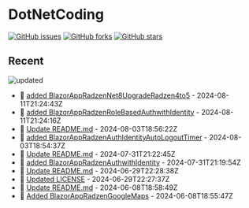 # DotNetCoding

[![GitHub issues](https://img.shields.io/github/issues/akifmt/DotNetCoding)](https://github.com/akifmt/DotNetCoding/issues)
[![GitHub forks](https://img.shields.io/github/forks/akifmt/DotNetCoding)](https://github.com/akifmt/DotNetCoding/network)
[![GitHub stars](https://img.shields.io/github/stars/akifmt/DotNetCoding)](https://github.com/akifmt/DotNetCoding/stargazers)


## Recent

<!-- Latest_Commits_Start -->
![updated](https://img.shields.io/badge/Updated-Sun%20Aug%2011%202024%2021%3A26%3A21%20GMT%2B0000%20(Coordinated%20Universal%20Time)-blue.svg)
- :page_facing_up: [added BlazorAppRadzenNet8UpgradeRadzen4to5](https://github.com/akifmt/DotNetCoding/commit/ee014e183ae7d280f158650a7efe08a393688392) - 2024-08-11T21:24:43Z 
- :page_facing_up: [added BlazorAppRadzenRoleBasedAuthwithIdentity](https://github.com/akifmt/DotNetCoding/commit/30ac4364bbd168c825293591b81b4ccaab2f0701) - 2024-08-11T21:24:16Z 
- :page_facing_up: [Update README.md](https://github.com/akifmt/DotNetCoding/commit/464fcd380255990348f1b88cbb7516b9cc5382df) - 2024-08-03T18:56:22Z 
- :page_facing_up: [added BlazorAppRadzenAuthIdentityAutoLogoutTimer](https://github.com/akifmt/DotNetCoding/commit/228a99efdda6af4f92497836a45a98062a07e48a) - 2024-08-03T18:54:37Z 
- :page_facing_up: [Update README.md](https://github.com/akifmt/DotNetCoding/commit/fe1e669e4f2785ef920aba4f893afdf444e11c5d) - 2024-07-31T21:22:45Z 
- :page_facing_up: [added BlazorAppRadzenAuthwithIdentity](https://github.com/akifmt/DotNetCoding/commit/38b36f8ba37dc9b7db780d2c7924501f80aebee6) - 2024-07-31T21:19:54Z 
- :page_facing_up: [Update README.md](https://github.com/akifmt/DotNetCoding/commit/78cccae88e7bb2229ba34d4dff5a1d1376b19b07) - 2024-06-29T22:28:38Z 
- :page_facing_up: [Updated LICENSE](https://github.com/akifmt/DotNetCoding/commit/cde2e507b394d2cb3fe538790e19a09fe3017895) - 2024-06-29T22:27:37Z 
- :page_facing_up: [Update README.md](https://github.com/akifmt/DotNetCoding/commit/65efe1355e7f323bc45f954f87e1e451c517ead9) - 2024-06-08T18:58:49Z 
- :page_facing_up: [Added BlazorAppRadzenGoogleMaps](https://github.com/akifmt/DotNetCoding/commit/bde60e66411706168c60146c092cbca1fb19d81c) - 2024-06-08T18:55:47Z 
<!-- Latest_Commits_End -->
